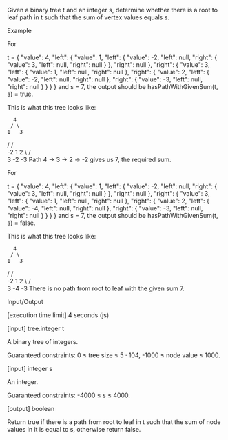 Given a binary tree t and an integer s, determine whether there is a root to leaf path in t such that the sum of vertex values equals s.

Example

For

t = {
    "value": 4,
    "left": {
        "value": 1,
        "left": {
            "value": -2,
            "left": null,
            "right": {
                "value": 3,
                "left": null,
                "right": null
            }
        },
        "right": null
    },
    "right": {
        "value": 3,
        "left": {
            "value": 1,
            "left": null,
            "right": null
        },
        "right": {
            "value": 2,
            "left": {
                "value": -2,
                "left": null,
                "right": null
            },
            "right": {
                "value": -3,
                "left": null,
                "right": null
            }
        }
    }
}
and
s = 7,
the output should be hasPathWithGivenSum(t, s) = true.

This is what this tree looks like:

      4
     / \
    1   3
   /   / \
  -2  1   2
    \    / \
     3  -2 -3
Path 4 -> 3 -> 2 -> -2 gives us 7, the required sum.

For

t = {
    "value": 4,
    "left": {
        "value": 1,
        "left": {
            "value": -2,
            "left": null,
            "right": {
                "value": 3,
                "left": null,
                "right": null
            }
        },
        "right": null
    },
    "right": {
        "value": 3,
        "left": {
            "value": 1,
            "left": null,
            "right": null
        },
        "right": {
            "value": 2,
            "left": {
                "value": -4,
                "left": null,
                "right": null
            },
            "right": {
                "value": -3,
                "left": null,
                "right": null
            }
        }
    }
}
and
s = 7,
the output should be hasPathWithGivenSum(t, s) = false.

This is what this tree looks like:

      4
     / \
    1   3
   /   / \
  -2  1   2
    \    / \
     3  -4 -3
There is no path from root to leaf with the given sum 7.

Input/Output

[execution time limit] 4 seconds (js)

[input] tree.integer t

A binary tree of integers.

Guaranteed constraints:
0 ≤ tree size ≤ 5 · 104,
-1000 ≤ node value ≤ 1000.

[input] integer s

An integer.

Guaranteed constraints:
-4000 ≤ s ≤ 4000.

[output] boolean

Return true if there is a path from root to leaf in t such that the sum of node values in it is equal to s, otherwise return false.
